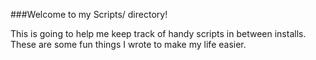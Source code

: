 ###Welcome to my Scripts/ directory!

This is going to help me keep track of handy scripts in between installs. These
are some fun things I wrote to make my life easier.
